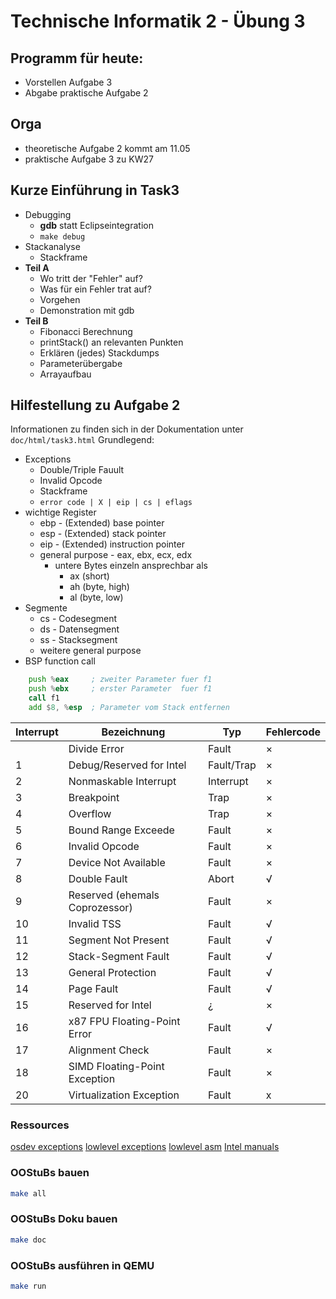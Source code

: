 # Technische Informatik 2 - Übung 3

## Programm für heute:

* Vorstellen Aufgabe 3
* Abgabe praktische Aufgabe 2

## Orga

* theoretische Aufgabe 2 kommt am 11.05
* praktische Aufgabe 3 zu KW27

## Kurze Einführung in Task3

- Debugging
	- **gdb** statt Eclipseintegration
	- `make debug`
- Stackanalyse
	- Stackframe
- **Teil A**
	- Wo tritt der "Fehler" auf?
	- Was für ein Fehler trat auf?
	- Vorgehen
	- Demonstration mit gdb
- **Teil B**
	- Fibonacci Berechnung
	- printStack() an relevanten Punkten
	- Erklären (jedes) Stackdumps
	- Parameterübergabe
	- Arrayaufbau 

## Hilfestellung zu Aufgabe 2

Informationen zu finden sich in der Dokumentation unter `doc/html/task3.html`
Grundlegend:
- Exceptions
	- Double/Triple Fauult
	- Invalid Opcode
	- Stackframe
	- `error code | X | eip | cs | eflags`
- wichtige Register
	- ebp - (Extended) base pointer
	- esp - (Extended) stack pointer
	- eip - (Extended) instruction pointer
	- general purpose - eax, ebx, ecx, edx
		- untere Bytes einzeln ansprechbar als
			- ax (short)
			- ah (byte, high)
			- al (byte, low)
- Segmente
	- cs - Codesegment
	- ds - Datensegment
	- ss - Stacksegment
	- weitere general purpose
- BSP function call
```asm
	push %eax     ; zweiter Parameter fuer f1
    push %ebx     ; erster Parameter  fuer f1
    call f1
    add $8, %esp  ; Parameter vom Stack entfernen
```


|Interrupt  |	Bezeichnung 				|	Typ 	|	Fehlercode  |
|-----------|-------------------------------|-----------|---------------|
|			| Divide Error 					| Fault		| ×				|
|1			| Debug/Reserved for Intel 		| Fault/Trap| ×				|
|2			| Nonmaskable Interrupt 		| Interrupt | ×				|
|3			| Breakpoint 					| Trap		| ×				|
|4			| Overflow 						| Trap		| ×				|
|5			| Bound Range Exceede			| Fault 	| ×				|
|6			| Invalid Opcode 				| Fault 	| ×				|
|7			| Device Not Available 			| Fault 	| ×				|
|8			| Double Fault 					| Abort 	| √				|
|9			| Reserved (ehemals Coprozessor)| Fault 	| ×				|
|10			| Invalid TSS 					| Fault 	| √				|
|11			| Segment Not Present 			| Fault 	| √				|
|12			| Stack-Segment Fault 			| Fault 	| √				|
|13			| General Protection 			| Fault 	| √				|
|14			| Page Fault 					| Fault 	| √				|
|15			| Reserved for Intel 			| ¿ 		| ×				|
|16			| x87 FPU Floating-Point Error 	| Fault 	| √				|
|17			| Alignment Check 				| Fault 	| ×				|
|18			| SIMD Floating-Point Exception | Fault 	| ×				|
|20			| Virtualization Exception 		| Fault 	| x 			|

### Ressources
[osdev exceptions](http://wiki.osdev.org/Exceptions)
[lowlevel exceptions](http://www.lowlevel.eu/wiki/Exception)
[lowlevel asm](http://www.lowlevel.eu/wiki/Teil_2_-_Assembler_101)
[Intel manuals](http://www.intel.com/content/www/us/en/processors/architectures-software-developer-manuals.html)


### OOStuBs bauen

```sh
make all
```
### OOStuBs Doku bauen

```sh
make doc
```

### OOStuBs ausführen in QEMU
```sh
make run
```